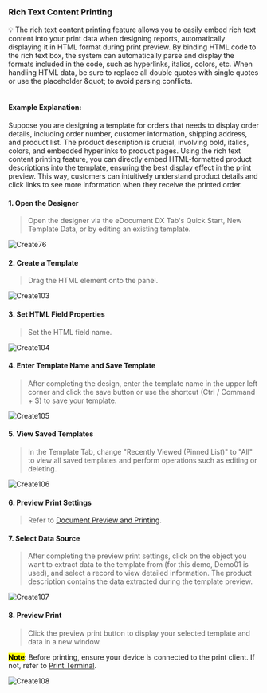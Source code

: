 <h5 id="start"></h5>

### Rich Text Content Printing

<aside>
💡 The rich text content printing feature allows you to easily embed rich text content into your print data when designing reports, automatically displaying it in HTML format during print preview. By binding HTML code to the rich text box, the system can automatically parse and display the formats included in the code, such as hyperlinks, italics, colors, etc. When handling HTML data, be sure to replace all double quotes with single quotes or use the placeholder &amp;quot; to avoid parsing conflicts.
</aside>
<br>

#### **Example Explanation:**
Suppose you are designing a template for orders that needs to display order details, including order number, customer information, shipping address, and product list. The product description is crucial, involving bold, italics, colors, and embedded hyperlinks to product pages. Using the rich text content printing feature, you can directly embed HTML-formatted product descriptions into the template, ensuring the best display effect in the print preview. This way, customers can intuitively understand product details and click links to see more information when they receive the printed order.

#### **1. Open the Designer**

> Open the designer via the eDocument DX Tab's Quick Start, New Template Data, or by editing an existing template.

![Create76](../_images/zh-cn/Create76.gif)

#### **2. Create a Template**

> Drag the HTML element onto the panel.

![Create103](../_images/zh-cn/Create103.gif)

#### **3. Set HTML Field Properties**

> Set the HTML field name.

![Create104](../_images/zh-cn/Create104.gif)

#### **4. Enter Template Name and Save Template**

> After completing the design, enter the template name in the upper left corner and click the save button or use the shortcut (Ctrl / Command + S) to save your template.

![Create105](../_images/zh-cn/Create105.gif)

#### **5. View Saved Templates**

> In the Template Tab, change "Recently Viewed (Pinned List)" to "All" to view all saved templates and perform operations such as editing or deleting.

![Create106](../_images/zh-cn/Create106.gif)

#### **6. Preview Print Settings**

> Refer to [Document Preview and Printing](ad-print.md#adprint-step1).

#### **7. Select Data Source**

> After completing the preview print settings, click on the object you want to extract data to the template from (for this demo, Demo01 is used), and select a record to view detailed information. The product description contains the data extracted during the template preview.

![Create107](../_images/zh-cn/Create107.gif)

#### **8. Preview Print**

> Click the preview print button to display your selected template and data in a new window. <br/>

<mark>**Note**</mark>: Before printing, ensure your device is connected to the print client. If not, refer to [Print Terminal](download.md).

![Create108](../_images/zh-cn/Create108.gif)